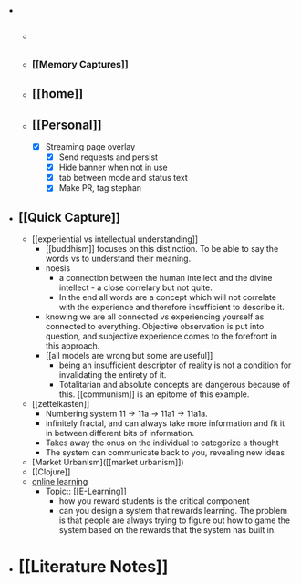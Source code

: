 - 
    - ## 
    - ### [[Memory Captures]]
    - ## [[home]]
    - ## [[Personal]]
        - [x] Streaming page overlay
            - [x] Send requests and persist
            - [x] Hide banner when not in use
            - [x] tab between mode and status text
            - [x] Make PR, tag stephan
- ## [[Quick Capture]]
    - [[experiential vs intellectual understanding]]
        - [[buddhism]] focuses on this distinction. To be able to say the words vs to understand their meaning. 
        - noesis
            - a connection between the human intellect and the divine intellect - a close correlary but not quite.
            -  In the end all words are a concept which will not correlate with the experience and therefore insufficient to describe it.
        - knowing we are all connected vs experiencing yourself as connected to everything. Objective observation is put into question,  and subjective experience comes to the forefront in this approach. 
        - [[all models are wrong but some are useful]]
            - being an insufficient descriptor of reality is not a condition for invalidating the entirety of it. 
            - Totalitarian and absolute concepts are dangerous because of this. [[communism]] is an epitome of this example.
    - [[zettelkasten]]
        - Numbering system 11 -> 11a -> 11a1 -> 11a1a.
        - infinitely fractal, and can always take more information and fit it in between different bits of information.
        - Takes away the onus on the individual to categorize a thought
        - The system can communicate back to you, revealing new ideas
    - [Market Urbanism]([[market urbanism]])
    - [[Clojure]]
    - [online learning](https://yellowdig.com)
        - Topic:: [[E-Learning]]
            - how you reward students is the critical component
            - can you design a system that rewards learning. The problem is that people are always trying to figure out how to game the system based on the rewards that the system has built in.
- # [[Literature Notes]]
